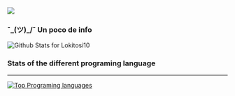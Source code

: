 
<img src="https://storage.googleapis.com/gweb-uniblog-publish-prod/original_images/Dino_non-birthday_version.gif">

### ¯\_(ツ)_/¯ Un poco de info

![Github Stats for Lokitosi10](https://github-readme-stats.vercel.app/api?username=Lokitosi10&show_icons=true&hide_border=true&title_color=6CA0FF&icon_color=6CA0FF&bg_color=ffffff5&text_color=6CA0FF)

### Stats of the different programing language
--------------
[![Top Programing languages](https://github-readme-stats.vercel.app/api/top-langs/?username=Lokitosi10&layout=compacttitle_color=6CA0FF&icon_color=6CA0FF&bg_color=ffffff&text_color=6CA0FF)](https://github.com/anuraghazra/github-readme-stats)
